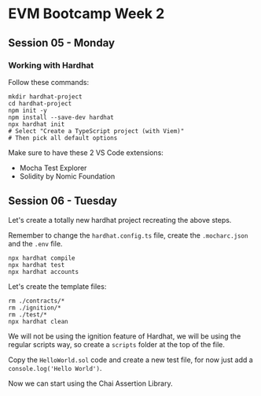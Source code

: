 # EVM Bootcamp Week 2

## Session 05 - Monday

### Working with Hardhat

Follow these commands:

```shell
mkdir hardhat-project
cd hardhat-project
npm init -y
npm install --save-dev hardhat
npx hardhat init
# Select "Create a TypeScript project (with Viem)"
# Then pick all default options
```

Make sure to have these 2 VS Code extensions:

- Mocha Test Explorer
- Solidity by Nomic Foundation

## Session 06 - Tuesday

Let's create a totally new hardhat project recreating the above steps.

Remember to change the `hardhat.config.ts` file, create the `.mocharc.json` and the `.env` file.

```
npx hardhat compile
npx hardhat test
npx hardhat accounts
```

Let's create the template files:

```
rm ./contracts/*
rm ./ignition/*
rm ./test/*
npx hardhat clean
```

We will not be using the ignition feature of Hardhat, we will be using the regular scripts way, so create a `scripts` folder at the top of the file.

Copy the `HelloWorld.sol` code and create a new test file, for now just add a `console.log('Hello World')`.

Now we can start using the Chai Assertion Library.
